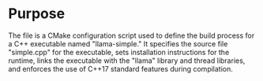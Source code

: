 # Purpose
The file is a CMake configuration script used to define the build process for a C++ executable named "llama-simple." It specifies the source file "simple.cpp" for the executable, sets installation instructions for the runtime, links the executable with the "llama" library and thread libraries, and enforces the use of C++17 standard features during compilation.
